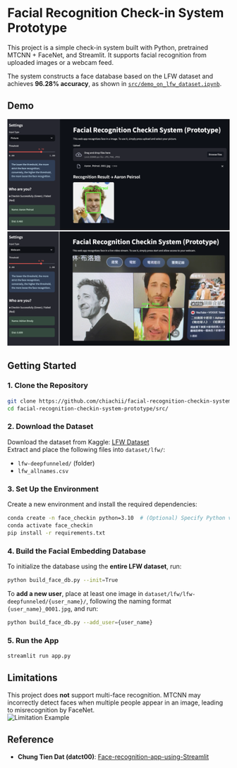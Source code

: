 # Facial Recognition Check-in System Prototype

This project is a simple check-in system built with Python, pretrained MTCNN + FaceNet, and Streamlit. It supports facial recognition from uploaded images or a webcam feed.

The system constructs a face database based on the LFW dataset and achieves **96.28% accuracy**, as shown in [`src/demo_on_lfw_dataset.ipynb`](src/demo_on_lfw_dataset.ipynb).

## Demo  
![Image Upload Demo](assets/picture.png)  
![Webcam Demo](assets/webcam.png)  

## Getting Started  

### 1. Clone the Repository  
```bash
git clone https://github.com/chiachii/facial-recognition-checkin-system-prototype.git
cd facial-recognition-checkin-system-prototype/src/
```

### 2. Download the Dataset  
Download the dataset from Kaggle: [LFW Dataset](https://www.kaggle.com/datasets/jessicali9530/lfw-dataset?resource=download)  
Extract and place the following files into `dataset/lfw/`:  
- `lfw-deepfunneled/` (folder)  
- `lfw_allnames.csv`  

### 3. Set Up the Environment  
Create a new environment and install the required dependencies:  
```bash
conda create -n face_checkin python=3.10  # (Optional) Specify Python version
conda activate face_checkin
pip install -r requirements.txt
```

### 4. Build the Facial Embedding Database  
To initialize the database using the **entire LFW dataset**, run:  
```bash
python build_face_db.py --init=True
```
To **add a new user**, place at least one image in `dataset/lfw/lfw-deepfunneled/{user_name}/`, following the naming format `{user_name}_0001.jpg`, and run:  
```bash
python build_face_db.py --add_user={user_name}
```

### 5. Run the App  
```bash
streamlit run app.py
```

## Limitations  
This project does **not** support multi-face recognition. MTCNN may incorrectly detect faces when multiple people appear in an image, leading to misrecognition by FaceNet.  
![Limitation Example](assets/limitation.png)  

## Reference  
- **Chung Tien Dat (datct00)**: [Face-recognition-app-using-Streamlit](https://github.com/datct00/Face-recognition-app-using-Streamlit)  

